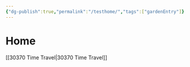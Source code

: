 ```yaml
---
{"dg-publish":true,"permalink":"/testhome/","tags":["gardenEntry"]}
---
```


# Home


[[30370 Time Travel\|30370 Time Travel]]